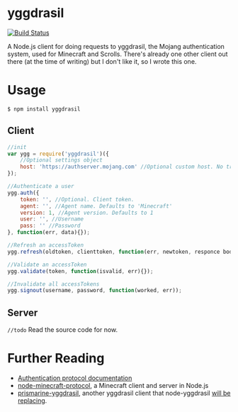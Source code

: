 # yggdrasil
[![Build Status](http://img.shields.io/travis/zekesonxx/node-yggdrasil.svg)](https://travis-ci.org/zekesonxx/node-yggdrasil)

A Node.js client for doing requests to yggdrasil, the Mojang authentication system, used for Minecraft and Scrolls.
There's already one other client out there (at the time of writing) but I don't like it, so I wrote this one.

# Usage
    $ npm install yggdrasil

## Client
```js
//init
var ygg = require('yggdrasil')({
    //Optional settings object
    host: 'https://authserver.mojang.com' //Optional custom host. No trailing slash.
});

//Authenticate a user
ygg.auth({
    token: '', //Optional. Client token.
    agent: '', //Agent name. Defaults to 'Minecraft'
    version: 1, //Agent version. Defaults to 1
    user: '', //Username
    pass: '' //Password
}, function(err, data){});

//Refresh an accessToken
ygg.refresh(oldtoken, clienttoken, function(err, newtoken, responce body){});

//Validate an accessToken
ygg.validate(token, function(isvalid, err){});

//Invalidate all accessTokens
ygg.signout(username, password, function(worked, err));
```

## Server
`//todo`
Read the source code for now.


# Further Reading
* [Authentication protocol documentation](http://wiki.vg/Authentication)
* [node-minecraft-protocol](https://github.com/PrismarineJS/node-minecraft-protocol), a Minecraft client and server in Node.js
* [prismarine-yggdrasil](https://github.com/PrismarineJS/prismarine-yggdrasil), another yggdrasil client that node-yggdrasil [will be replacing](https://github.com/PrismarineJS/prismarine-yggdrasil/issues/2).